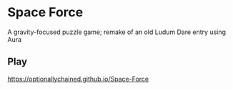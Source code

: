 # Space Force

A gravity-focused puzzle game; remake of an old Ludum Dare entry using Aura


## Play

https://optionallychained.github.io/Space-Force
